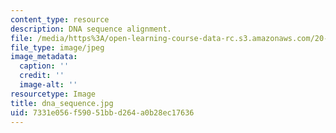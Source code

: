 ```yaml
---
content_type: resource
description: DNA sequence alignment.
file: /media/https%3A/open-learning-course-data-rc.s3.amazonaws.com/20-109-laboratory-fundamentals-in-biological-engineering-fall-2007/7331e056f59051bbd264a0b28ec17636_dna_sequence.jpg
file_type: image/jpeg
image_metadata:
  caption: ''
  credit: ''
  image-alt: ''
resourcetype: Image
title: dna_sequence.jpg
uid: 7331e056-f590-51bb-d264-a0b28ec17636
---
```

